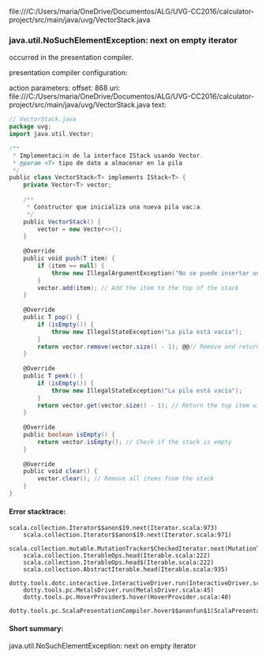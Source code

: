file:///C:/Users/maria/OneDrive/Documentos/ALG/UVG-CC2016/calculator-project/src/main/java/uvg/VectorStack.java
### java.util.NoSuchElementException: next on empty iterator

occurred in the presentation compiler.

presentation compiler configuration:


action parameters:
offset: 868
uri: file:///C:/Users/maria/OneDrive/Documentos/ALG/UVG-CC2016/calculator-project/src/main/java/uvg/VectorStack.java
text:
```scala
// VectorStack.java
package uvg;
import java.util.Vector;

/**
 * Implementación de la interface IStack usando Vector.
 * @param <T> tipo de dato a almacenar en la pila
 */
public class VectorStack<T> implements IStack<T> {
    private Vector<T> vector;
    
    /**
     * Constructor que inicializa una nueva pila vacía.
     */
    public VectorStack() {
        vector = new Vector<>();
    }
    
    @Override
    public void push(T item) {
        if (item == null) {
            throw new IllegalArgumentException("No se puede insertar un elemento null");
        }
        vector.add(item); // Add the item to the top of the stack
    }
    
    @Override
    public T pop() {
        if (isEmpty()) {
            throw new IllegalStateException("La pila está vacía");
        }
        return vector.remove(vector.size() - 1); @@// Remove and return the top item
    }
    
    @Override
    public T peek() {
        if (isEmpty()) {
            throw new IllegalStateException("La pila está vacía");
        }
        return vector.get(vector.size() - 1); // Return the top item without removing it
    }
    
    @Override
    public boolean isEmpty() {
        return vector.isEmpty(); // Check if the stack is empty
    }
    
    @Override
    public void clear() {
        vector.clear(); // Remove all items from the stack
    }
}

```



#### Error stacktrace:

```
scala.collection.Iterator$$anon$19.next(Iterator.scala:973)
	scala.collection.Iterator$$anon$19.next(Iterator.scala:971)
	scala.collection.mutable.MutationTracker$CheckedIterator.next(MutationTracker.scala:76)
	scala.collection.IterableOps.head(Iterable.scala:222)
	scala.collection.IterableOps.head$(Iterable.scala:222)
	scala.collection.AbstractIterable.head(Iterable.scala:935)
	dotty.tools.dotc.interactive.InteractiveDriver.run(InteractiveDriver.scala:164)
	dotty.tools.pc.MetalsDriver.run(MetalsDriver.scala:45)
	dotty.tools.pc.HoverProvider$.hover(HoverProvider.scala:40)
	dotty.tools.pc.ScalaPresentationCompiler.hover$$anonfun$1(ScalaPresentationCompiler.scala:376)
```
#### Short summary: 

java.util.NoSuchElementException: next on empty iterator